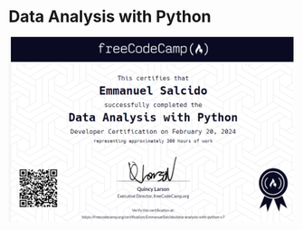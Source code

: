 # Data Analysis with Python


![Data Analysis with Python](freecodecamp_certification_EmmanuelSalcido_data-analysis-with-python.png)